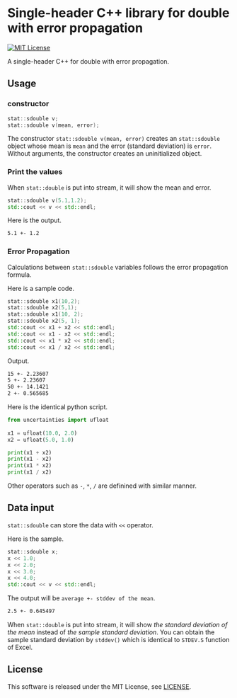 # Single-header C++ library for double with error propagation

[![MIT License](http://img.shields.io/badge/license-MIT-blue.svg?style=flat)](LICENSE)

A single-header C++ for double with error propagation.

## Usage

### constructor

```cpp
stat::sdouble v;
stat::sdouble v(mean, error);
```

The constructor `stat::sdouble v(mean, error)` creates an `stat::sdouble` object whose mean is `mean` and the error (standard deviation) is `error`. Without arguments, the constructor creates an uninitialized object.

### Print the values

When `stat::double` is put into stream, it will show the mean and error.

```cpp
stat::sdouble v(5.1,1.2);
std::cout << v << std::endl;
```

Here is the output.

```txt
5.1 +- 1.2
```

### Error Propagation

Calculations between `stat::sdouble` variables follows the error propagation formula.

Here is a sample code.

```cpp
stat::sdouble x1(10,2);
stat::sdouble x2(5,1);
stat::sdouble x1(10, 2);
stat::sdouble x2(5, 1);
std::cout << x1 + x2 << std::endl;
std::cout << x1 - x2 << std::endl;
std::cout << x1 * x2 << std::endl;
std::cout << x1 / x2 << std::endl;
```

Output.

```txt
15 +- 2.23607
5 +- 2.23607
50 +- 14.1421
2 +- 0.565685
```

Here is the identical python script.

```py
from uncertainties import ufloat
  
x1 = ufloat(10.0, 2.0)
x2 = ufloat(5.0, 1.0)

print(x1 + x2)
print(x1 - x2)
print(x1 * x2)
print(x1 / x2)
```

Other operators such as `-`, `*`, `/` are definined with similar manner.

## Data input

`stat::sdouble` can store the data with `<<` operator.

Here is the sample.

```cpp
stat::sdouble x;
x << 1.0;
x << 2.0;
x << 3.0;
x << 4.0;
std::cout << v << std::endl;
```

The output will be `average +- stddev of the mean`.

```txt
2.5 +- 0.645497
```

When `stat::double` is put into stream, it will show *the standard deviation of the mean* instead of *the sample standard deviation*. You can obtain the sample standard deviation by `stddev()` which is identical to `STDEV.S` function of Excel.

## License

This software is released under the MIT License, see [LICENSE](LICENSE).
